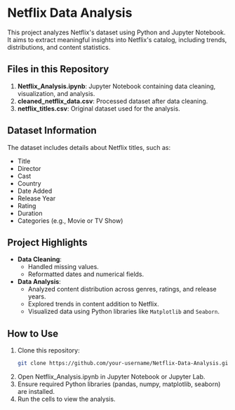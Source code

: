 # Netflix Data Analysis

This project analyzes Netflix's dataset using Python and Jupyter Notebook. It aims to extract meaningful insights into Netflix's catalog, including trends, distributions, and content statistics.

## Files in this Repository

1. **Netflix_Analysis.ipynb**: Jupyter Notebook containing data cleaning, visualization, and analysis.
2. **cleaned_netflix_data.csv**: Processed dataset after data cleaning.
3. **netflix_titles.csv**: Original dataset used for the analysis.

## Dataset Information

The dataset includes details about Netflix titles, such as:
  - Title
  - Director
  - Cast
  - Country
  - Date Added
  - Release Year
  - Rating
  - Duration
  - Categories (e.g., Movie or TV Show)
  
## Project Highlights

- **Data Cleaning**:
  - Handled missing values.
  - Reformatted dates and numerical fields.
- **Data Analysis**:
  - Analyzed content distribution across genres, ratings, and release years.
  - Explored trends in content addition to Netflix.
  - Visualized data using Python libraries like `Matplotlib` and `Seaborn`.

## How to Use

1. Clone this repository:
   ```bash
   git clone https://github.com/your-username/Netflix-Data-Analysis.git
2. Open Netflix_Analysis.ipynb in Jupyter Notebook or Jupyter Lab.
3. Ensure required Python libraries (pandas, numpy, matplotlib, seaborn) are installed.
4. Run the cells to view the analysis.

